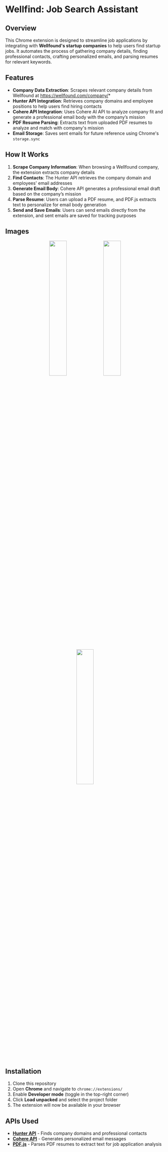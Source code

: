 # Wellfind: Job Search Assistant

## Overview
This Chrome extension is designed to streamline job applications by integrating with **Wellfound's startup companies** to help users find startup jobs. It automates the process of gathering company details, finding professional contacts, crafting personalized emails, and parsing resumes for relevant keywords.

## Features
- **Company Data Extraction**: Scrapes relevant company details from Wellfound at https://wellfound.com/company/*
- **Hunter API Integration**: Retrieves company domains and employee positions to help users find hiring contacts
- **Cohere API Integration**: Uses Cohere AI API to analyze company fit and generate a professional email body with the company’s mission
- **PDF Resume Parsing**: Extracts text from uploaded PDF resumes to analyze and match with company's mission
- **Email Storage**: Saves sent emails for future reference using Chrome's `storage.sync`

## How It Works
1. **Scrape Company Information**: When browsing a Wellfound company, the extension extracts company details
2. **Find Contacts**: The Hunter API retrieves the company domain and employees' email addresses
3. **Generate Email Body**: Cohere API generates a professional email draft based on the company’s mission
4. **Parse Resume**: Users can upload a PDF resume, and PDF.js extracts text to personalize for email body generation
5. **Send and Save Emails**: Users can send emails directly from the extension, and sent emails are saved for tracking purposes

## Images
<p align="center">
  <img src="https://github.com/user-attachments/assets/e7a83b15-923d-40de-9d57-513780cd075c" width="33%" />
  <img src="https://github.com/user-attachments/assets/02cfeaa6-99fa-4176-8a2d-d83af423bc08" width="33%" />
  <img src="https://github.com/user-attachments/assets/c09a14b0-08d3-4d2b-a716-265aa43cd338" width="33%" />
</p>

## Installation
1. Clone this repository
2. Open **Chrome** and navigate to `chrome://extensions/`
3. Enable **Developer mode** (toggle in the top-right corner)
4. Click **Load unpacked** and select the project folder
5. The extension will now be available in your browser

## APIs Used
- **[Hunter API](https://hunter.io/)** - Finds company domains and professional contacts
- **[Cohere API](https://cohere.com/)** - Generates personalized email messages
- **[PDF.js](https://mozilla.github.io/pdf.js/)** - Parses PDF resumes to extract text for job application analysis
